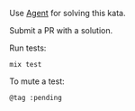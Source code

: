 Use [Agent](https://codestool.coding-gnome.com/courses/take/elixir-for-programmers/texts/6244958-agents-simple-state-holders) for solving this kata.

Submit a PR with a solution.

Run tests:

```
mix test
```

To mute a test:

```
@tag :pending
```
